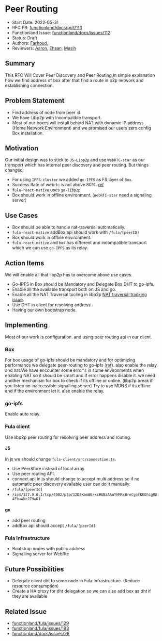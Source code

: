 # Peer Routing
- Start Date: 2022-05-31
- RFC PR: [functionland/docs/pull/113](https://github.com/functionland/docs/pull/113)
- Functionland Issue: [functionland/docs/issues/112](https://github.com/functionland/docs/issues/112)
- Status: Draft
- Authors: [Farhoud](https://github.com/farhoud),
- Reviewers: [Aaron](https://github.com/gitaaron), [Ehsan](https://github.com/ehsan6sha), [Masih](https://github.com/orgs/functionland/people/masih)


## Summary
[summary]: #summary

This RFC Will Cover Peer Discovery and Peer Routing,In simple explanation how we find address of box after that find a route in p2p network and establishing connection.


## Problem Statement
- Find address of node from peer id.
- We have Libp2p with Incompatible transport. 
- Most of our boxes will install behind NAT with dynamic IP address (Home Network Environment) and we promised our users zero config Box installation.

## Motivation
Our initial design was to stick to `JS-Libp2p` and use `WebRTC-star` as our transport which has internal peer discovery and peer routing. But things changed:
- For using `IPFS-cluster` we added `go-IPFS` as FS layer of `Box`.
- Success Rate of webrtc is not above 80%. [ref](https://github.com/functionland/docs/issues/28)
- `fula-react-native` uses `go-libp2p`.
- Box should work in offline environment. (`WebRTC-star` need a signaling server)



## Use Cases
- Box should be able to handle nat-traversal automatically.
- `fula-react-native` addBox api should work with `/fula/[peerID]`
- Box should work in offline environment.
- `fula-react-native` and `box` has different and incompatible transport which we can use `go-IPFS` as its relay.


## Action Items
We will enable all that libp2p has to overcome above use cases.
- Go-IPFS in Box should be Mandatory and Delegate Box DHT to go-ipfs.
- Enable all the available transport both on JS and go.
- Enable all the NAT Traversal tooling in libp2p [NAT traversal tracking issue](https://github.com/libp2p/specs/issues/312).
- Use DHT in client for resolving address.
- Having our own bootstrap node.

## Implementing
Most of our work is configuration. and using peer routing api in our client.

### Box 
For box usage of go-ipfs should be mandatory and for optimizing performance we delegate peer-routing to go-ipfs ([ref](https://github.com/libp2p/js-libp2p-delegated-peer-routing)). also enable the relay and nat.We have encounter some error's in some environments when enabling NAT so it should be smart and if error happens disable it.
we need another mechanism for box to check if its offline or online. (libp2p break if you listen on inaccessible signalling server)
Try to use MDNS if its offline and if the environment let it.
also enable the relay.

### go-ipfs
Enable auto relay.


### Fula client
Use libp2p peer routing for resolving peer address and routing.

#### JS
In js we should change `fula-client/src/connection.ts`.
- Use PeerStore instead of local array
- Use peer routing API.
- connect api in js should change to accept multi address so if no automatic peer discovery available user can do it manually:
- `/fula/[peerId]`
- `/ip4/127.0.0.1/tcp/4002/p2p/12D3KooWGrkcHUBzAAuYhMRxBreCgofKKDhLgR84FbawknJZHwK1`


#### go
- add peer routing 
- addBox api should accept `/fula/[peerId]`


### Fula Infrastructure
- Bootstrap nodes with public address
- Signalling server for WebRtc

## Future Possibilities
- Delegate client dht to some node in Fula Infrastructure. (Reduce resource consumption)
- Create a HA proxy for dht delegation so we can also add box
as dht if they are available

## Related Issue
- [functionland/fula/issues/129](https://github.com/functionland/fula/issues/129)
- [functionland/fula/issues/193](https://github.com/functionland/fula/issues/193)
- [functionland/docs/issues/28](https://github.com/functionland/docs/issues/28)